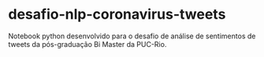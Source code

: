 # desafio-nlp-coronavirus-tweets
Notebook python desenvolvido para o desafio de análise de sentimentos de tweets da pós-graduação Bi Master da PUC-Rio.
